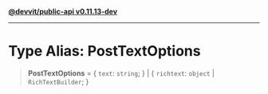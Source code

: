 [**@devvit/public-api v0.11.13-dev**](../../README.md)

---

# Type Alias: PostTextOptions

> **PostTextOptions** = \{ `text`: `string`; \} \| \{ `richtext`: `object` \| `RichTextBuilder`; \}
